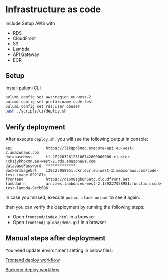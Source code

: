 # Infrastructure as code

Include Setup AWS with
* RDS
* CloudFront
* S3
* Lambda
* API Gateway
* ECR

## Setup

[Install pulumi CLI](https://www.pulumi.com/docs/get-started/install/)
```bash
pulumi config set aws:region eu-west-2
pulumi config set prefix:name code-test
pulumi config set rds:user dbuser
bash ./scripts/ci/deploy.sh
```

## Verify deployment

After execute `deploy.sh`, you will see the following output in console:

```text
api               https://l1kqpd5nqc.execute-api.eu-west-2.amazonaws.com
databaseHost      tf-20220326123106742800000006.cluster-cxksjykhpxmn.eu-west-2.rds.amazonaws.com
databasePassword  *************
dockerImageUrl    139227058951.dkr.ecr.eu-west-2.amazonaws.com/code-test-image-092187c
frontend          https://d16m8sgb6n5atc.cloudfront.net
lambdaArn         arn:aws:lambda:eu-west-2:139227058951:function:code-test-lambda-9efb696
```

In case you missed, execute `pulumi stack output` to see it again.

then you can verify the deployment by running the following steps:

- Open `frontend/index.html` in a browser
- Open `frontend/upload/demo.gif` in a browser

## Manual steps after deployment

You need update environment setting in below files:

[Frontend deploy workflow](/.github/workflows/deploy-frontend.yml)

[Backend deploy workflow](/.github/workflows/deploy-backend.yml)